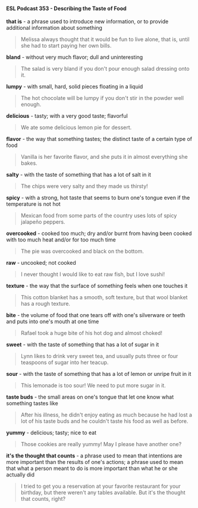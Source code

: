 #### ESL Podcast 353 - Describing the Taste of Food

**that is** - a phrase used to introduce new information, or to provide additional
information about something

> Melissa always thought that it would be fun to live alone, that is, until she had to
start paying her own bills.

**bland** - without very much flavor; dull and uninteresting

> The salad is very bland if you don't pour enough salad dressing onto it.

**lumpy** - with small, hard, solid pieces floating in a liquid

> The hot chocolate will be lumpy if you don't stir in the powder well enough.

**delicious** - tasty; with a very good taste; flavorful

> We ate some delicious lemon pie for dessert.

**flavor** - the way that something tastes; the distinct taste of a certain type of food

> Vanilla is her favorite flavor, and she puts it in almost everything she bakes.

**salty** - with the taste of something that has a lot of salt in it

> The chips were very salty and they made us thirsty!

**spicy** - with a strong, hot taste that seems to burn one's tongue even if the
temperature is not hot

> Mexican food from some parts of the country uses lots of spicy jalapeño
peppers.

**overcooked** - cooked too much; dry and/or burnt from having been cooked with
too much heat and/or for too much time

> The pie was overcooked and black on the bottom.

**raw** - uncooked; not cooked

> I never thought I would like to eat raw fish, but I love sushi!

**texture** - the way that the surface of something feels when one touches it

> This cotton blanket has a smooth, soft texture, but that wool blanket has a
rough texture.

**bite** - the volume of food that one tears off with one's silverware or teeth and
puts into one's mouth at one time

> Rafael took a huge bite of his hot dog and almost choked!

**sweet** - with the taste of something that has a lot of sugar in it

> Lynn likes to drink very sweet tea, and usually puts three or four teaspoons of
sugar into her teacup.

**sour** - with the taste of something that has a lot of lemon or unripe fruit in it

> This lemonade is too sour! We need to put more sugar in it.

**taste buds** - the small areas on one's tongue that let one know what something
tastes like

> After his illness, he didn't enjoy eating as much because he had lost a lot of his
taste buds and he couldn't taste his food as well as before.

**yummy** - delicious; tasty; nice to eat

> Those cookies are really yummy! May I please have another one?

**it's the thought that counts** - a phrase used to mean that intentions are more
important than the results of one's actions; a phrase used to mean that what a
person meant to do is more important than what he or she actually did

> I tried to get you a reservation at your favorite restaurant for your birthday, but
there weren't any tables available. But it's the thought that counts, right?

